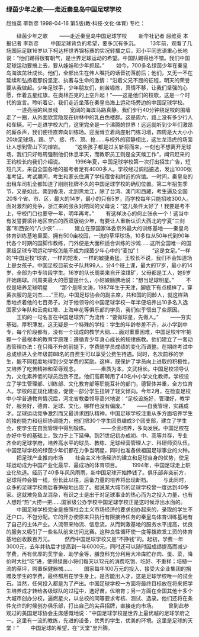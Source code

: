 ### 绿茵少年之歌——走近秦皇岛中国足球学校
屈维英  李新彦
1998-04-16
第5版(教·科技·文化·体育)
专栏：

　　绿茵少年之歌
　　——走近秦皇岛中国足球学校
　　新华社记者  屈维英  本报记者  李新彦
　　中国足球背负的希望，要多沉有多沉。
　　13年前，观看了几场国际足联16岁以下柯达杯世界锦标赛的实况转播之后，邓小平同志语重心长地说：“他们踢得很有朝气，是世界足球运动的希望。中国队踢得也不错。我们中国足球运动要搞上去，要从娃娃和少年抓起。”
　　如今，700多名绿茵少年在秦皇岛海滨茁壮成长。他们，全部出生在伟人嘱托的话音初落前后；他们，又无一不在延续和弘扬着那份坚定、执著与生命的激情：“沿着父兄不屈的征程，明天的荣誉要从我做起。少年足球手，少年朋友们，刻苦锻炼，真情不移，让我们坚强的心愿，伴着五星红旗，在奥林匹克的上空升起！”——这是他们的校歌，这是一个时代的宣言。聆听着它，我们走近坐落在秦皇岛海上运动场旁边的中国足球学校。
　　一道亮丽的风景线
　　宽阔的海滨马路真静。我们步行40分钟绕足校的围墙走了一圈，从外面欣赏隐现在树林中的乳白色楼群。这是周六，路上没有多少行人和车辆。可一走进学校大门，这里完全是一个沸腾的世界！远远就听到少年们激昂的厮杀声，我们便径直奔向训练场。迎面耸立着两座射门练习墙，四周是大大小小20块足球场。踢、铲、接、传、顶、抢……与校外的寂静相比，这生龙活虎的场面让人想到雪山下的熔岩。
　　“这些孩子都是过关斩将而来，一刻也不想离开足球场，我们只好每周强制他们休息半天，而教职员工则是全天候工作”，闻讯赶来的王钧校长向我们介绍说。
　　1996年夏，中国足球学校第一次打出招生广告，短短几天，来自全国各地的报考者足有4000多人。学校经过调档遴选，发出1000张准考证。考试期间，考生和家长住满了学校宿舍和附近的宾馆。一时间，秦皇岛的出租车司机全都知道了刚刚挂牌不久的中国足球学校的确切位置。第二年招生季节，又是如此。南到香港，北到黑龙江，除了台湾、澳门和西藏，考生遍及全国20多个省、市、区，最大的14岁，最小的只有5岁，而学校每年只能招收300人。面对激烈的竞争，浙江来的张永对陪同的父母说：“这儿条件太好了！我要是考不上，守校门口也要守一年，明年再考。”
　　有这样决心的何止张永一个！这当中有发誓要填补地区空白的西双版纳少年，有要让人重新认识大西北的宁夏“三剑客”和西安的“八少侠”……
　　建立在原国家体委京外最大的训练基地——秦皇岛体育训练基地里面，拥有500亩校园，一流的草坪球场，10多位从50年代到90年代各个时期的国脚作教练，门外便是大面积适合训练的沙滩……这所全国唯一的国家级足球专项运动学校怎能不成为绿茵少年心中的“麦加”！
　　“这是女足。”一样的“中国足校”球衣，一样的短发，一样的敏捷勇猛。王校长不说，我们不会知道场上是女孩子。中国足校目前女子队共99人，分4个班上课，最大的17岁，最小的14岁，全部为中专阶段学生。16岁的队长周美来自开滦煤矿，父母都是工人，她9岁开始踢球。问周美最大的愿望是什么，小姑娘腼腆地说：“想当足球明星。”
　　不仅是培养足球明星
　　“那个是陈文涛，1987年生于天津，脚底下有点模样了。穿黄衣服的是刘杰……”王钧，中国足球协会的副主席，共和国的同龄人，就这样熟悉地点着他的七百弟子。对于他领导的中国足球学校一年半便培养出10多名入选国家少年队和云南红塔、上海申花等俱乐部的学员，我们似乎悟出了些原因。
　　王钧的一句名言在中国足球界广为流传：“要做球星，先做人。”
　　——夯实基础，厚积薄发。这无疑是一个特殊的学校：学生的年龄参差不齐，从小学到中专，每个阶段都有，没有一个现成的教学大纲……面对重重困难，中国足校牢牢把握一个最根本的教育学原理：遵循青少年身心成长的规律施教。他们建立了一套动态管理办法：在只降不升的前提下，学费随学员成绩的变化而调整。在期终考试中总成绩进入全年级前88名的自费生可以享受公费生待遇。同时，名次前移的学生，能不同程度地得到少交学费的奖励。这样，既保护了学员向上进取的积极性，又培养了吃苦精神和荣辱观念。
　　——素质为本，文武相长。中国足校领导认为，文化素养低的球员后劲不足。他们高薪聘用了40名中小学文化教师。学校设立了学生管理部、训练部、文化教育部等职能互补的部门，德智体并重，全方位育人。学校的正规化建设，促使一部分学生扭转了轻文倾向。今年2月，在检查足校中小学普通教育情况后，河北省教委领导高兴地说：“足校设施好，管理好，教学好，服务好，德育、足球、文化，哪样也没有偏废。”
　　——自我管理，实践成才。足球运动竞争激烈而又最讲求团队精神。中国足球学校注重从多方面培养学生的独创能力和组织协调能力，他们把30个学生团员编成3个团支部，建立了学生会，使学生在自我管理中得到锻炼。
　　——全面培养，多向发展。中国足校在办好中专的基础上，致力于上下延伸。到21世纪初办成初、中、高等并存，专业齐全的足球学府，培养高水平的球员、教练、足球经营管理人才、科研师资队伍。中国足球学校的绿茵少年们都在力争当明星，同时也准备做祖国足球事业的火种。
　　把足球产业推向市场
　　社会主义市场经济的建立和足球自身的优势，使足球运动成为中国产业化最早、最成功的体育项目。
　　1994年，中国足球走上职业化轨道。经历了40多年风风雨雨，新中国足球开始挣钱了。俱乐部奔突前方，足球将帅会猎一线，但长此以往，后备力量的培养将出现断档。
　　与此同时，众多的足球学校雨后春笋般地出现了。据说某大城市的足球学校曾一度达到40多家。这就难免鱼龙混杂，有识之士是出于对足球事业的热心而为之投入力量，也有人想趁“热”大捞一把……国家级公办学校中国足球学校正是这时候浮出水面的。
　　中国足球学校完全是按照社会主义市场经济的要求创办起来的，录取的学生不迁户口，不包分配。它的开办使原来只执行有限接待任务的秦皇岛体育训练基地有了自己的主体产业。人流带来物流、信息流，从而刺激基地的服务水平提高，优良的服务又吸引了一些名队前来访问比赛。这种良性循环使一度等拨款发工资的体育基地创收数百万元。
　　然而中国足球学校又是“不挣钱”的。起初，学费一年3000元，去年并轨后才提高到一年6000元，同时还可以随时因成绩提高而减少学费，再有优厚的奖学金、助学金等，膳食科充分利用大冷库贮存肉、蛋、菜，降价时大批“吃”进，使得绿茵小将们每天以12元的消费吃饱、吃好、不重样；培植一流的草坪，购置保健器械……
　　国家每年100万元的投入、接受大企业集团的捐赠及学生的学费，最终都用在学生身上。是否能出人才，这是足球学校唯一的试金石。当然，任何投入都是为了产出。中国足球学校一方面将最终目标放在将来把学生培养成才转给各级球队的过程中，选好苗，优培育；另一方面在全国其他十多个大城市创办分校，遍燃星火，以总校的同等要求考核、测试、选录。他们还将在条件允许的时候创办俱乐部，打出自己的尖兵招牌，直接走向市场。
　　曾到此参观过的美国足球协会主席感慨地说：“中国足球学校是世界上最优越的足球学府之一。这里有一流的教练，先进的设备，优秀的学生，优美的环境。这里是足球的天堂！”
　　中国足球的希望，在“天堂”里升腾。
